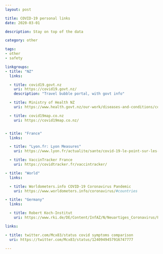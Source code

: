 ```yaml
---
layout: post

title: COVID-19 personal links
date: 2020-03-01

description: Stay on top of the data

category: other

tags:
- other
- safety

linkgroups:
- title: "NZ"
  links:

  - title: covid19.govt.nz
    uri: https://covid19.govt.nz/
    description: "Travel bubble portal, with govt info"

  - title: Ministry of Health NZ
    uri: https://www.health.govt.nz/our-work/diseases-and-conditions/covid-19-novel-coronavirus/covid-19-current-situation/covid-19-current-cases

  - title: covid19map.co.nz
    uri: https://covid19map.co.nz/


- title: "France"
  links:

  - title: "Lyon.fr: Lyon Measures"
    uri: https://www.lyon.fr/actualite/sante/covid-19-le-point-sur-les-mesures-lyon

  - title: VaccinTracker France
    uri: https://covidtracker.fr/vaccintracker/

- title: "World"
  links:

  - title: Worldometers.info COVID-19 Coronavirus Pandemic
    uri: https://www.worldometers.info/coronavirus/#countries

- title: "Germany"
  links:

  - title: Robert Koch-Institut
    uri: https://www.rki.de/DE/Content/InfAZ/N/Neuartiges_Coronavirus/Fallzahlen.html

links:

- title: twitter.com/Mcx83/status covid symptoms comparison
  uri: https://twitter.com/Mcx83/status/1240949457916747777

---
```

